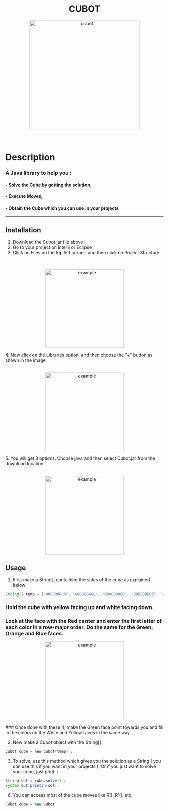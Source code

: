 <h1 align="center">CUBOT</h1>

<p align="center">
  <img width="350" src="https://cdn.discordapp.com/attachments/812010624301269012/846008134396805120/cube.PNG" alt="cubot">
</p>

<br> 

# Description

### A Java library to help you : 
#### - Solve the Cube by getting the solution, 
#### - Execute Moves, 
#### - Obtain the Cube which you can use in your projects

---

## Installation

1. Download the Cubot.jar file above 
2. Go to your project on Intellij or Eclipse 
3. Click on Files on the top left corner, and then click on Project Structure
<br> 
<p align="center">
  <img width="250" src="https://cdn.discordapp.com/attachments/812010624301269012/846011040529645588/unknown.png" alt="example">
</p>
4. Now click on the Libraries option, and then choose the "+" button as shown in the image 
<br> 
<br> 
 <p align="center">
  <img width="250" src="https://cdn.discordapp.com/attachments/812010624301269012/846011272054571038/unknown.png" alt="example">
</p>
5. You will get 3 options. Choose java and then select Cubot.jar from the download location 
<br> 
<br>
 <p align="center">
  <img width="250" src="https://cdn.discordapp.com/attachments/812010624301269012/846011334029344828/unknown.png" alt="example">
</p>

## Usage

1. First make a String[] containing the sides of the cube as explained below 
```java
String[] temp = {"RRRRRRRRR", "GGGGGGGGG", "OOOOOOOOO", "BBBBBBBBB", "WWWWWWWWW", "YYYYYYYYY"}; 
```

### Hold the cube with yellow facing up and white facing down. 
### Look at the face with the Red center and enter the first letter of each color in a row-major order. Do the same for the Green, Orange and Blue faces. 
<p align="center">
  <img width="250" src="https://cdn.discordapp.com/attachments/812010624301269012/846018771907117086/Untitled_design.png" alt="example">
</p>
### Once done with these 4, make the Green face point towards you and fill in the colors on the White and Yellow faces in the same way 

2. Now make a Cubot object with the String[] 
```java
Cubot cube = new Cubot(temp) ;
```
3. To solve, use this method which gives you the solution as a String ( you can use this if you want in your projects ). Or if you just want to solve your cube, just print it 
```java
String sol = cube.solve() ;
System.out.println(sol);
```
6. You can access most of the cube moves like R(), R'(), etc. 

```java
Cubot cube = new Cubot 
```

